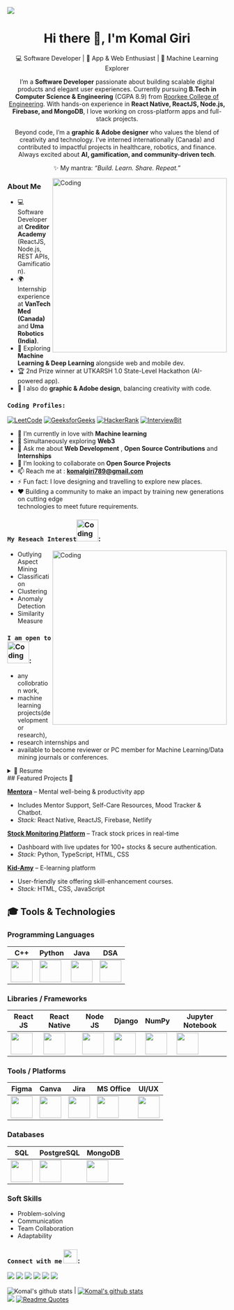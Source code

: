 <!--![download](https://github.com/akankushjnvku/akankushjnvku/assets/118672077/228e7ee4-0894-4005-a09c-de260eb97408)-->
![](https://user-images.githubusercontent.com/95478989/198955082-6e78ebb5-e1e4-49f9-8d32-6e5af3984dcd.gif)


<!-- ![linke3 mackph](https://user-images.githubusercontent.com/71630336/167281758-e4f57b2b-4877-4fea-9706-48099f96b94c.png) -->


<h1 align="center">Hi there 👋, I'm Komal Giri</h1>
<p align="center">
💻 Software Developer | 📱 App & Web Enthusiast | 🌱 Machine Learning Explorer  
</p>

<p align="center">
I’m a <b>Software Developer</b> passionate about building scalable digital products and elegant user experiences.  
Currently pursuing <b>B.Tech in Computer Science & Engineering</b> (CGPA 8.9) from <a href="https://www.rceroorkee.in/">Roorkee College of Engineering</a>.  
With hands-on experience in <b>React Native, ReactJS, Node.js, Firebase, and MongoDB</b>, I love working on cross-platform apps and full-stack projects.  
</p>

<p align="center">
Beyond code, I’m a <b>graphic & Adobe designer</b> who values the blend of creativity and technology.  
I’ve interned internationally (Canada) and contributed to impactful projects in healthcare, robotics, and finance.  
Always excited about <b>AI, gamification, and community-driven tech</b>.  
</p>

<p align="center">
✨ My mantra: <i>“Build. Learn. Share. Repeat.”</i>  
</p>

<img align="right" alt="Coding" width="400" src="https://cdn.dribbble.com/users/2646423/screenshots/5507196/computer.gif">

### About Me  
- 💻 Software Developer at **Creditor Academy** (ReactJS, Node.js, REST APIs, Gamification).  
- 🌍 Internship experience at **VanTech Med (Canada)** and **Uma Robotics (India)**.  
- 🌱 Exploring **Machine Learning & Deep Learning** alongside web and mobile dev.  
- 🏆 2nd Prize winner at UTKARSH 1.0 State-Level Hackathon (AI-powered app).  
- 🎨 I also do **graphic & Adobe design**, balancing creativity with code.  

### `Coding Profiles:`
[![LeetCode](https://img.shields.io/badge/-LeetCode-orange?style=flat&amp;labelColor=black&amp;logo=leetcode&amp;logoColor=orange)](https://leetcode.com/KomalGiri789/)
[![GeeksforGeeks](https://img.shields.io/badge/-GeeksforGeeks-darkgreen?style=flat&amp;labelColor=white&amp;logo=geeksforgeeks&amp;logoColor=darkgreen)](https://auth.geeksforgeeks.org/user/komalgij2a2)
[![HackerRank](https://img.shields.io/badge/-HackerRank-green?style=flat&amp;labelColor=white&amp;logo=hackerrank&amp;logoColor=green)](https://www.hackerrank.com/komalgiri789?hr_r=1)
[![InterviewBit](https://img.shields.io/badge/-InterviewBit-blue?style=flat&amp;labelColor=white&amp;logo=interviewbit&amp;logoColor=blue)](https://www.interviewbit.com/profile/komal-giri)
<!--[![work@tech](https://img.shields.io/badge/-work@tech-blue?style=flat&amp;labelColor=white&amp;logo=work@tech&amp;logoColor=blue)](https://workat.tech/profile)
[![binarysearch](https://img.shields.io/badge/-binarysearch-darkblue?style=flat&amp;labelColor=white&amp;logo=binarysearch&amp;logoColor=darkblue)](https://binarysearch.com)-->
<!--[![HackerEarth](https://img.shields.io/badge/-HackerEarth-650458?style=flat&amp;labelColor=white&amp;logo=hackerearth&amp;logoColor=650458)](https://www.hackerearth.com)-->
<!--[![CodingNinjas](https://img.shields.io/badge/-CodingNinjas-orange?style=flat&amp;labelColor=white&amp;logo=codingninjas&amp;logoColor=orange)](https://www.codingninjas.com)
[![Connect on StackOverflow](https://img.shields.io/badge/-StackOverflow-FE7A16?style=flat&amp;labelColor=white&amp;logo=StackOverflow&amp;logoColor=FE7A16)](https://stackoverflow.com)
[![Kaggle](https://img.shields.io/badge/-Kaggle-blue?style=flat&amp;labelColor=white&amp;logo=kaggle&amp;logoColor=blue)](https://www.kaggle.com)-->

- 🌱 I’m currently in love with <b>Machine learning</b>
- 🔭 Simultaneously exploring <b>Web3</b>
- 💬 Ask me about **Web Development** , **Open Source Contributions** and **Internships**
- 👯 I’m looking to collaborate on **Open Source Projects**
- 📫 Reach me at : **komalgiri789@gmail.com** 
- ⚡ Fun fact: I love designing and travelling to explore new places.
- ❤️ Building a community to make an impact by training new generations on cutting edge \
technologies to meet future requirements.</br>


### `My Reseach Interest`<img  alt="Coding" width="50" src="https://user-images.githubusercontent.com/71630336/167283558-6c53d514-1a4a-4ad0-acd8-33d97ba5ac07.gif">:
<img align="right" alt="Coding" width="400" src="https://camo.githubusercontent.com/e20822b4282c07ffd010cd05f855a6561d3b62358ca9e607e4901288dd748fcb/68747470733a2f2f63646e2e6472696262626c652e636f6d2f75736572732f323133313939332f73637265656e73686f74732f343934383733362f74686f75676874776f726b732d6769665f6472696262626c652e676966">

- Outlying Aspect Mining
- Classification
- Clustering
- Anomaly Detection
- Similarity Measure

 ### `I am open to`<img  alt="Coding" width="50" src="https://user-images.githubusercontent.com/71630336/167283483-1b2b2630-f02a-487b-823a-839d3739452a.gif">:


- any collobration work,
- machine learning projects(development or research),
- research internships and
- available to become reviewer or PC member for Machine Learning/Data mining journals or conferences.

<details>
   <summary>📃 Resume</summary>

 ## Education
 - 📍 **Uttarakhand Technical University**-----------------------**< 2021-2025 >**\
 📖**Bachelor's of technology-< Computer Science and Engineering >**
 
 - 📍 **Kendriya vidhayala Phulera, Jaipur**------------------**< 2019-2021 >**\
   📖**Senior Secondary Schooling-< Intermediate Science >**
 
 - 📍 **Raceme Public School, Jaipur**------------------**< 2017-2019 >**\
   📖**Secondary Schooling**
 
   

   
 ## Experience
 -  👨‍💻 **Web-Development**---------------------------< Internship >\
 📆 sep 2021 - moment\
📍 **Internsala** - Roorkee, India
   
 <!--  👨‍💻 **Open Source Contributor**----------------------< Apprenticeship >\
   📆 Feb,2022 - moment\
   📍 **GirlScript Summer of Code** - Maharashtra, India
   
 -  👨‍💻 **Owner**------------------------------------------< Founder >\
   📆 Oct,2020 - moment\
   📍 **Mackph.com** - Roorkee, India
   
 -  👨‍💻 **Internshala Student Partner (ISP 16)**-------------< Part Time >\
   📆 Dec,2019 - Jun,2020\
   📍 **Internshala** - Roorkee, India-->

   </details>
## Featured Projects 🚀  

**[Mentora](https://github.com/Komalgiri)** – Mental well-being & productivity app  
- Includes Mentor Support, Self-Care Resources, Mood Tracker & Chatbot.  
- *Stack:* React Native, ReactJS, Firebase, Netlify  

**[Stock Monitoring Platform](https://github.com/Komalgiri/Stock-Monitoring-Platform)** – Track stock prices in real-time  
- Dashboard with live updates for 100+ stocks & secure authentication.  
- *Stack:* Python, TypeScript, HTML, CSS  

**[Kid-Amy](https://github.com/Komalgiri/eLearning-KID-AMY)** – E-learning platform  
- User-friendly site offering skill-enhancement courses.  
- *Stack:* HTML, CSS, JavaScript  

## 🎓 Tools & Technologies

### **Programming Languages**
| C++ | Python | Java | DSA |
| --- | --- | --- | --- |
| <img src="https://cdn.svgporn.com/logos/c-plusplus.svg" width="50"> | <img src="https://cdn.svgporn.com/logos/python.svg" width="50"> | <img src="https://cdn.svgporn.com/logos/java.svg" width="50"> | <img src="https://upload.wikimedia.org/wikipedia/commons/3/31/NumPy_logo_2020.svg" width="50"> |

### **Libraries / Frameworks**
| React JS | React Native | Node JS | Django | NumPy | Jupyter Notebook |
| --- | --- | --- | --- | --- | --- |
| <img src="https://cdn.svgporn.com/logos/react.svg" width="50"> | <img src="https://cdn.svgporn.com/logos/react.svg" width="50"> | <img src="https://cdn.svgporn.com/logos/nodejs.svg" width="50"> | <img src="https://cdn.svgporn.com/logos/django.svg" width="50"> | <img src="https://upload.wikimedia.org/wikipedia/commons/3/31/NumPy_logo_2020.svg" width="50"> | <img src="https://cdn.worldvectorlogo.com/logos/jupyter.svg" width="50"> |

### **Tools / Platforms**
| Figma | Canva | Jira | MS Office | UI/UX |
| --- | --- | --- | --- | --- |
| <img src="https://cdn.svgporn.com/logos/figma.svg" width="50"> | <img src="https://cdn.svgporn.com/logos/canva.svg" width="50"> | <img src="https://cdn.svgporn.com/logos/jira.svg" width="50"> | <img src="https://cdn.worldvectorlogo.com/logos/microsoft-office-2019.svg" width="50"> | <img src="https://upload.wikimedia.org/wikipedia/commons/1/1f/User_interface_design_icon.svg" width="50"> |

### **Databases**
| SQL | PostgreSQL | MongoDB |
| --- | --- | --- |
| <img src="https://cdn.svgporn.com/logos/mysql.svg" width="50"> | <img src="https://cdn.svgporn.com/logos/postgresql.svg" width="50"> | <img src="https://cdn.svgporn.com/logos/mongodb.svg" width="50"> |

### **Soft Skills**
- Problem-solving  
- Communication  
- Team Collaboration  
- Adaptability

<!--### `💻 Languages and Tools`<img  alt="Coding" width="35" src="https://user-images.githubusercontent.com/71630336/167283646-f631f134-0457-4760-a2e8-5801d4c6a915.gif">:   
   
<<p align="left"> <a href="https://developer.android.com" target="_blank"> <img src="https://raw.githubusercontent.com/devicons/devicon/master/icons/android/android-original-wordmark.svg" alt="android" width="40" height="40"/> </a> <a href="https://getbootstrap.com" target="_blank"> <img src="https://raw.githubusercontent.com/devicons/devicon/master/icons/bootstrap/bootstrap-plain-wordmark.svg" alt="bootstrap" width="40" height="40"/> </a> <a href="https://www.cprogramming.com/" target="_blank"> <img src="https://raw.githubusercontent.com/devicons/devicon/master/icons/c/c-original.svg" alt="c" width="40" height="40"/> </a> <a href="https://www.w3schools.com/cpp/" target="_blank"> <img src="https://raw.githubusercontent.com/devicons/devicon/master/icons/cplusplus/cplusplus-original.svg" alt="cplusplus" width="40" height="40"/> </a> <a href="https://www.w3schools.com/cs/" target="_blank"> <img src="https://raw.githubusercontent.com/devicons/devicon/master/icons/csharp/csharp-original.svg" alt="csharp" width="40" height="40"/> </a> <a href="https://www.w3schools.com/css/" target="_blank"> <img src="https://raw.githubusercontent.com/devicons/devicon/master/icons/css3/css3-original-wordmark.svg" alt="css3" width="40" height="40"/> </a> <a href="https://dotnet.microsoft.com/" target="_blank"> <img src="https://raw.githubusercontent.com/devicons/devicon/master/icons/dot-net/dot-net-original-wordmark.svg" alt="dotnet" width="40" height="40"/> </a> <a href="https://expressjs.com" target="_blank"> <img src="https://raw.githubusercontent.com/devicons/devicon/master/icons/express/express-original-wordmark.svg" alt="express" width="40" height="40"/> </a> <a href="https://firebase.google.com/" target="_blank"> <img src="https://www.vectorlogo.zone/logos/firebase/firebase-icon.svg" alt="firebase" width="40" height="40"/> </a> <a href="https://git-scm.com/" target="_blank"> <img src="https://www.vectorlogo.zone/logos/git-scm/git-scm-icon.svg" alt="git" width="40" height="40"/> </a> <a href="https://www.w3.org/html/" target="_blank"> <img src="https://raw.githubusercontent.com/devicons/devicon/master/icons/html5/html5-original-wordmark.svg" alt="html5" width="40" height="40"/> </a> <a href="https://www.java.com" target="_blank"> <img src="https://raw.githubusercontent.com/devicons/devicon/master/icons/java/java-original.svg" alt="java" width="40" height="40"/> </a> <a href="https://developer.mozilla.org/en-US/docs/Web/JavaScript" target="_blank"> <img src="https://raw.githubusercontent.com/devicons/devicon/master/icons/javascript/javascript-original.svg" alt="javascript" width="40" height="40"/> </a> <a href="https://www.mongodb.com/" target="_blank"> <img src="https://raw.githubusercontent.com/devicons/devicon/master/icons/mongodb/mongodb-original-wordmark.svg" alt="mongodb" width="40" height="40"/> </a> <a href="https://www.mysql.com/" target="_blank"> <img src="https://raw.githubusercontent.com/devicons/devicon/master/icons/mysql/mysql-original-wordmark.svg" alt="mysql" width="40" height="40"/> </a> <a href="https://nodejs.org" target="_blank"> <img src="https://raw.githubusercontent.com/devicons/devicon/master/icons/nodejs/nodejs-original-wordmark.svg" alt="nodejs" width="40" height="40"/> </a> <a href="https://www.php.net" target="_blank"> <img src="https://raw.githubusercontent.com/devicons/devicon/master/icons/php/php-original.svg" alt="php" width="40" height="40"/> </a> <a href="https://postman.com" target="_blank"> <img src="https://www.vectorlogo.zone/logos/getpostman/getpostman-icon.svg" alt="postman" width="40" height="40"/> </a> <a href="https://www.python.org" target="_blank"> <img src="https://raw.githubusercontent.com/devicons/devicon/master/icons/python/python-original.svg" alt="python" width="40" height="40"/> </a> <a href="https://reactjs.org/" target="_blank"> <img src="https://raw.githubusercontent.com/devicons/devicon/master/icons/react/react-original-wordmark.svg" alt="react" width="40" height="40"/> </a> <a href="https://reactnative.dev/" target="_blank"> <img src="https://reactnative.dev/img/header_logo.svg" alt="reactnative" width="40" height="40"/> </a> <a href="https://sass-lang.com" target="_blank"> <img src="https://raw.githubusercontent.com/devicons/devicon/master/icons/sass/sass-original.svg" alt="sass" width="40" height="40"/> </a> <a href="https://tailwindcss.com/" target="_blank"> <img src="https://www.vectorlogo.zone/logos/tailwindcss/tailwindcss-icon.svg" alt="tailwind" width="40" height="40"/> </a> </p>-->


   ### `Connect with me` <img src="https://github.com/TheDudeThatCode/TheDudeThatCode/blob/master/Assets/Handshake.gif" height="32px">:

<p align = "center">

[<img src="https://img.shields.io/badge/Kaggle-20BEFF?style=for-the-badge&logo=Kaggle&logoColor=white" />](https://www.kaggle.com/akankushjnvku/account)
[<img src ="https://img.shields.io/badge/website-%23.svg?&style=for-the-badge&logo=www&logoColor=white%22&color=black">](https://github.com/akankushjnvku)
[<img src="https://img.shields.io/badge/Twitter-1DA1F2?style=for-the-badge&logo=twitter&logoColor=white" />](https://twitter.com) 
[<img src="https://img.shields.io/badge/linkedin-%230077B5.svg?&style=for-the-badge&logo=linkedin&logoColor=white" />](https://www.linkedin.com/in/ankush-kumar-06b22b191/)
[<img src="https://img.shields.io/badge/medium-%2312100E.svg?&style=for-the-badge&logo=medium&logoColor=white&color=black" />](https://medium.com/@ak.ankush2000)
[<img src="https://img.shields.io/badge/Instagram-E4405F?style=for-the-badge&logo=instagram&logoColor=white" />](https://instagram.com/akankushjnvku)


<img align="center" src="https://github-readme-streak-stats.herokuapp.com/?user=Komalgiri" alt="Komal's github stats" /></a> | <a href="https://github.com/anuraghazra/github-readme-stats"><img align="center" src="https://github-readme-stats.vercel.app/api?username=Komalgiri&show_icons=true&theme=white" alt="Komal's github stats" /></a><br>
![](https://github-readme-stats.vercel.app/api/top-langs/?username=Komalgiri&theme=black&hide_border=false&include_all_commits=false&count_private=false&layout=compact)
[![Readme Quotes](https://quotes-github-readme.vercel.app/api?type=horizontal)](https://github.com/piyushsuthar/github-readme-quotes)



<!--


Here are some ideas to get you started:

- 🔭 I’m currently working on ...
- 🌱 I’m currently learning ...
- 👯 I’m looking to collaborate on ...
- 🤔 I’m looking for help with ...
- 💬 Ask me about ...
- 📫 How to reach me: ...
- 😄 Pronouns: ...
- ⚡ Fun fact: ...
-->
